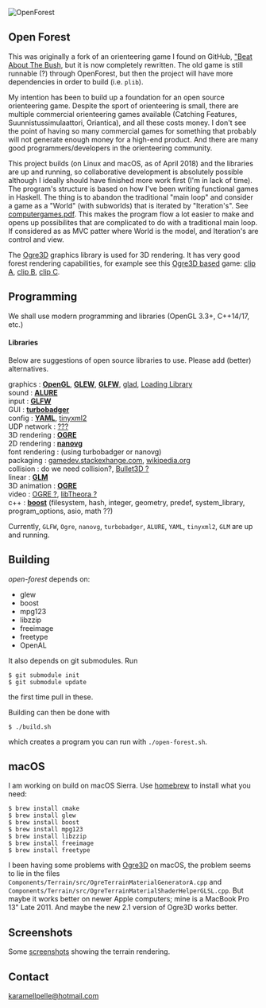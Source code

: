 ![](https://raw.githubusercontent.com/karamellpelle/open-forest/master/data/static/batb/openforest-512x256.png "OpenForest")

Open Forest
--------------------

This was originally a fork of an orienteering game I found on GitHub, ["Beat About The Bush]( 
https://github.com/jarvinet/orienteering-game), but it is now completely rewritten.
The old game is still runnable (?) through OpenForest, but then the project will have more dependencies in order to build (i.e. `plib`).

My intention has been to build up a foundation for an open source orienteering game. Despite the sport of orienteering is small, there are multiple commercial orienteering games available (Catching Features, Suunnistussimulaattori, Oriantica), and all these costs money. I don't see the point of having so many commercial games for something that probably will not generate enough money for a high-end product. And there are many good programmers/developers in the orienteering community.

This project builds (on Linux and macOS, as of April 2018) and the libraries are up and running, so collaborative development is absolutely possible although I ideally should have finished more work first (I'm in lack of time). The program's structure is based on how I've been writing functional games in Haskell. The thing is to abandon the traditional "main loop" and consider a game as a "World" (with subworlds) that is iterated by "Iteration's". See [computergames.pdf](https://github.com/karamellpelle/grid/blob/master/computergames.pdf). This makes the program flow a lot easier to make and opens up possibilites that are complicated to do with a traditional main loop. If considered as as MVC patter where World is the model, and Iteration's are control and view.

The [Ogre3D](https://www.ogre3d.org/) graphics library is used for 3D rendering. It has very good forest rendering capabilities, for example see this [Ogre3D based](https://forums.ogre3d.org/viewtopic.php?f=11&t=35922) game: [clip A](https://youtu.be/4QIHzn1PrxY?t=12m20s), [clip B](https://youtu.be/PWSg4olxaYE?t=5m9s), [clip C](https://youtu.be/CXr82Gtbk1Y?t=1m57s).


Programming
--------------------

We shall use modern programming and libraries (OpenGL 3.3+, C++14/17, etc.)

#### Libraries

Below are suggestions of open source libraries to use. Please add (better) alternatives.

graphics          : [**OpenGL**](https://www.opengl.org/wiki/), [**GLEW**](http://glew.sourceforge.net), [**GLFW**](http://www.glfw.org), [glad](https://github.com/Dav1dde/glad), [Loading Library](https://www.khronos.org/opengl/wiki/OpenGL_Loading_Library)  
sound             : [**ALURE**](http://kcat.strangesoft.net/alure.html)  
input             : [**GLFW**](http://www.glfw.org)  
GUI               : [**turbobadger**](https://github.com/fruxo/turbobadger)  
config            : [**YAML**](http://yaml.org), [tinyxml2](http://www.grinninglizard.com/tinyxml2)  
UDP network       : [???](http://www.codeofhonor.com/blog/choosing-a-game-network-lib)  
3D rendering      : [**OGRE**](http://www.ogre3d.org)  
2D rendering      : [**nanovg**](https://github.com/memononen/nanovg)  
font rendering    : (using turbobadger or nanovg)  
packaging         : [gamedev.stackexhange.com](http://gamedev.stackexchange.com/questions/37648/how-can-you-put-all-images-from-a-game-to-1-file), 
                    [wikipedia.org](http://en.wikipedia.org/wiki/List_of_archive_formats)  
collision         : do we need collision?,
                    [Bullet3D ?](https://github.com/bulletphysics/bullet3)  
linear            : [**GLM**](http://glm.g-truc.net)  
3D animation      : [**OGRE**](http://www.ogre3d.org)  
video             : [OGRE ?](http://www.ogre3d.org), 
                    [libTheora ?](http://www.theora.org/)  
c++               : [**boost**](http://www.boost.org/)
                    (filesystem, hash, integer, geometry, predef, system_library, program_options, asio, math ??)

Currently, `GLFW`, `Ogre`, `nanovg`, `turbobadger`, `ALURE`, `YAML`, `tinyxml2`, `GLM`  are up and running. 


Building
--------------------

_open-forest_ depends on:

  * glew
  * boost
  * mpg123
  * libzzip
  * freeimage
  * freetype
  * OpenAL

It also depends on git submodules. Run
    
    $ git submodule init
    $ git submodule update

the first time pull in these.

Building can then be done with

    $ ./build.sh

which creates a program you can run with `./open-forest.sh`.

## macOS

I am working on build on macOS Sierra. Use [homebrew](www.brew.sh) to install what you need:

    $ brew install cmake
    $ brew install glew
    $ brew install boost
    $ brew install mpg123
    $ brew install libzzip
    $ brew install freeimage
    $ brew install freetype

I been having some problems with [Ogre3D](https://github.com/karamellpelle/open-forest-ogre) on macOS, the problem seems to lie in the files `Components/Terrain/src/OgreTerrainMaterialGeneratorA.cpp` and `Components/Terrain/src/OgreTerrainMaterialShaderHelperGLSL.cpp`. But maybe it works better on newer Apple computers; mine is a MacBook Pro 13\" Late 2011. And maybe the new 2.1 version of Ogre3D works better.

Screenshots
----------------

Some [screenshots](data/meta/screenshots/screenshots.markdown) showing the terrain rendering.

Contact
----------------

<karamellpelle@hotmail.com>
